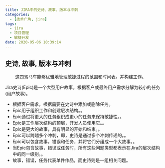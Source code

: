 ```yaml
---
title: JIRA中的史诗、故事、版本与冲刺
categories:
  - [技术广角, jira]
tags:
  - jira
  - 项目管理
  - 敏捷开发
date: 2020-05-06 10:39:14
---
```


## 史诗, 故事, 版本与冲刺

　　
这四驾马车能够优雅地管理敏捷过程的范围和时间表。并构建工作。

Jira史诗(Epic)是一个大型用户故事，根据客户或最终用户需求分解为较小的任务(用户故事)。

- 根据客户需求，根据需要在史诗中添加或删除任务。
- Epic用于组织工作和创建层次结构。。
- Epic通过将更大的任务组织成更小的任务来保持敏捷性。。
- Epic是工作层次结构的顶层，开发人员使用它。。
- Epic是更大的故事，具有明显的开始和结束。。
- Epic可以跨越多个冲刺，即，史诗是通过多个冲刺传递的。。
- Epic可以包含故事，错误和任务，并将它们分组成一个大故事。。
- 当Epic包含故事，错误或任务时，所有这些问题类型都表示在Jira的层次结构中的同一级别。。
- 故事，错误，任务代表单件作品，而史诗则是一组相关问题。
